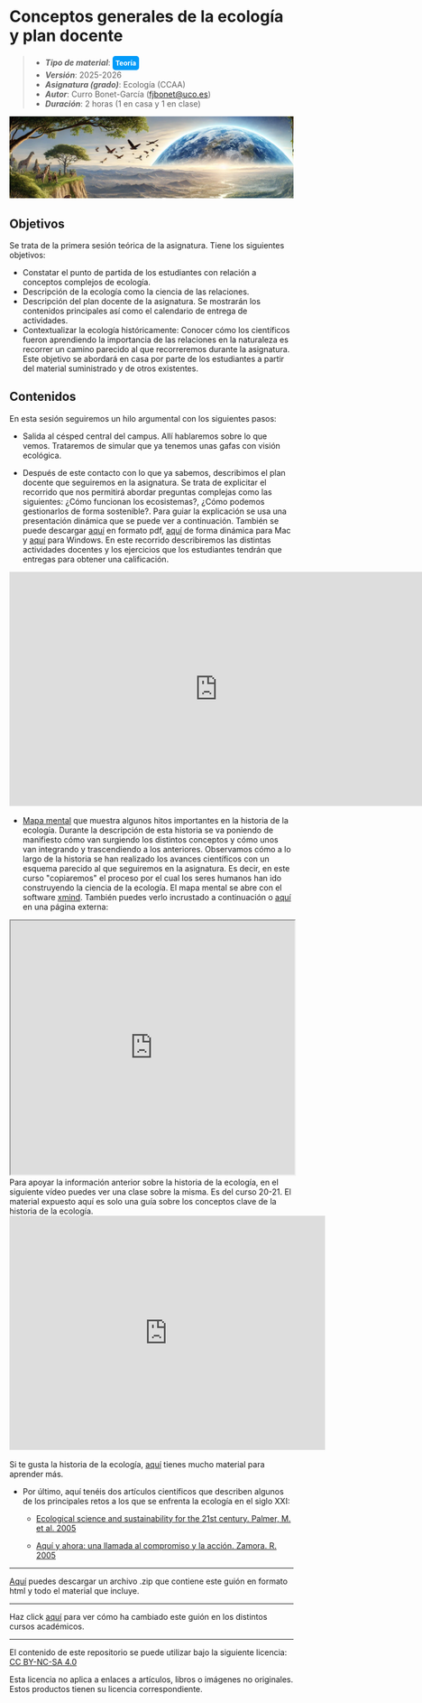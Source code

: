 # Conceptos generales de la ecología y plan docente

> + **_Tipo de material_**: <span style="display: inline-block; font-size: 12px; color: white; background-color: #029BF9; border-radius: 5px; padding: 5px; font-weight: bold;"> Teoría</span>
> + **_Versión_**: 2025-2026
> + **_Asignatura (grado)_**: Ecología (CCAA)
> + **_Autor_**: Curro Bonet-García (fjbonet@uco.es)
> + **_Duración_**: 2 horas (1 en casa y 1 en clase)

![portada](https://raw.githubusercontent.com/aprendiendo-cosas/Te_generalidades_ecologia_ccaa/2024_2025/imagenes/portada.png)



## Objetivos 

Se trata de la primera sesión teórica de la asignatura. Tiene los siguientes objetivos:

 + Constatar el punto de partida de los estudiantes con relación a conceptos complejos de ecología.
 + Descripción de la ecología como la ciencia de las relaciones.
 + Descripción del plan docente de la asignatura. Se mostrarán los contenidos principales así como el calendario de entrega de actividades. 
 + Contextualizar la ecología históricamente: Conocer cómo los científicos fueron aprendiendo la importancia de las relaciones en la naturaleza es recorrer un camino parecido al que recorreremos durante la asignatura. Este objetivo se abordará en casa por parte de los estudiantes a partir del material suministrado y de otros existentes.

 ## Contenidos
En esta sesión seguiremos un hilo argumental con los siguientes pasos:
+ Salida al césped central del campus. Allí hablaremos sobre lo que vemos. Trataremos de simular que ya tenemos unas gafas con visión ecológica. 

+ Después de este contacto con lo que ya sabemos, describimos el plan docente que seguiremos en la asignatura. Se trata de explicitar el recorrido que nos permitirá abordar preguntas complejas como las siguientes: ¿Cómo funcionan los ecosistemas?,  ¿Cómo podemos gestionarlos de forma sostenible?. Para guiar la explicación se usa una presentación dinámica que se puede ver a continuación. También se puede descargar [aquí](https://github.com/aprendiendo-cosas/Te_generalidades_ecologia_ccaa/raw/master/presentacion/plan_docente_ecologia_ccaa_2025_2026.pdf) en formato pdf, [aquí](https://github.com/aprendiendo-cosas/Te_generalidades_ecologia_ccaa/raw/master/presentacion/plan_docente_ecologia_ccaa_2024_2025.zip) de forma dinámica para Mac y [aquí](https://github.com/aprendiendo-cosas/Te_generalidades_ecologia_ccaa/raw/master/presentacion/plan_docente_ecologia_ccaa_2025_2026.exe) para Windows. En este recorrido describiremos las distintas actividades docentes y los ejercicios que los estudiantes tendrán que entregas para obtener una calificación.

<iframe src="https://prezi.com/p/embed/rzXO92AFRE1oaq1DIRT7/" id="iframe_container" frameborder="0" webkitallowfullscreen="" mozallowfullscreen="" allowfullscreen="" allow="autoplay; fullscreen" height="415" width="738"></iframe>

+ [Mapa mental](https://github.com/aprendiendo-cosas/Te_generalidades_ecologia_ccaa/raw/2024_2025/presentacion/historia_ecologia.xmind) que muestra algunos hitos importantes en la historia de la ecología. Durante la descripción de esta historia se va poniendo de manifiesto cómo van surgiendo los distintos conceptos y cómo unos van integrando y trascendiendo a los anteriores. Observamos cómo a lo largo de la historia se han realizado los avances científicos con un esquema parecido al que seguiremos en la asignatura. Es decir, en este curso "copiaremos" el proceso por el cual los seres humanos han ido construyendo la ciencia de la ecología. El mapa mental se abre con el software [xmind](https://www.xmind.net/). También puedes verlo incrustado a continuación o [aquí](https://rawcdn.githack.com/aprendiendo-cosas/Te_generalidades_ecologia_ccaa/2024_2025/presentacion/historia_ecologia.html) en una página externa:

  

<iframe
  src="https://raw.githack.com/aprendiendo-cosas/Te_generalidades_ecologia_ccaa/2024_2025/presentacion/historia_ecologia.html"
  style="width:100%; height:450px;"
></iframe>
Para apoyar la información anterior sobre la historia de la ecología, en el siguiente vídeo puedes ver una clase sobre la misma. Es del curso 20-21. El material expuesto aquí es solo una guía sobre los conceptos clave de la historia de la ecología.



<iframe width="560" height="415" src="https://www.youtube.com/embed/TqPveBFbNOA?si=CO_IViXoGynMV7hS" title="YouTube video player" frameborder="0" allow="accelerometer; autoplay; clipboard-write; encrypted-media; gyroscope; picture-in-picture; web-share" referrerpolicy="strict-origin-when-cross-origin" allowfullscreen></iframe>



Si te gusta la historia de la ecología, [aquí](https://esajournals.onlinelibrary.wiley.com/doi/toc/10.1002/(ISSN)2327-6096(CAT)Collections(VI)CollectionsBulletin) tienes mucho material para aprender más. 



+ Por último, aquí tenéis dos artículos científicos que describen algunos de los principales retos a los que se enfrenta la ecología en el siglo XXI:

  + [Ecological science and sustainability for the 21st century. Palmer, M. et al. 2005](https://github.com/aprendiendo-cosas/generalidades_ecologia_ccaa/raw/2024_2025/biblio/Palmer_et_al-2005-Frontiers_in_Ecology_and_the_Environment.pdf)

  + [Aquí y ahora: una llamada al compromiso y la acción. Zamora. R. 2005](https://github.com/aprendiendo-cosas/generalidades_ecologia_ccaa/raw/2024_2025/biblio/zamora_2005.pdf)



****

[Aquí](https://github.com/aprendiendo-cosas/Te_generalidades_ecologia_ccaa/archive/refs/tags/2025_2026.zip) puedes descargar un archivo .zip que contiene este guión en formato html y todo el material que incluye.

****

Haz click [aquí](https://github.com/aprendiendo-cosas/Te_generalidades_ecologia_ccaa/releases) para ver cómo ha cambiado este guión en los distintos cursos académicos.

****
 <p xmlns:cc="http://creativecommons.org/ns#" >El contenido de este repositorio se puede utilizar bajo la siguiente licencia:  <a  href="https://creativecommons.org/licenses/by-nc-sa/4.0/?ref=chooser-v1"  target="_blank" rel="license noopener noreferrer"  style="display:inline-block;">CC BY-NC-SA 4.0<img  style="height:22px!important;margin-left:3px;vertical-align:text-bottom;"   src="https://mirrors.creativecommons.org/presskit/icons/cc.svg?ref=chooser-v1"  alt=""><img  style="height:22px!important;margin-left:3px;vertical-align:text-bottom;"   src="https://mirrors.creativecommons.org/presskit/icons/by.svg?ref=chooser-v1"  alt=""><img  style="height:22px!important;margin-left:3px;vertical-align:text-bottom;"   src="https://mirrors.creativecommons.org/presskit/icons/nc.svg?ref=chooser-v1"  alt=""><img  style="height:22px!important;margin-left:3px;vertical-align:text-bottom;"   src="https://mirrors.creativecommons.org/presskit/icons/sa.svg?ref=chooser-v1"  alt=""></a></p> 

<p>Esta licencia no aplica a enlaces a artículos, libros o imágenes no originales. Estos productos tienen su licencia correspondiente.</p>

